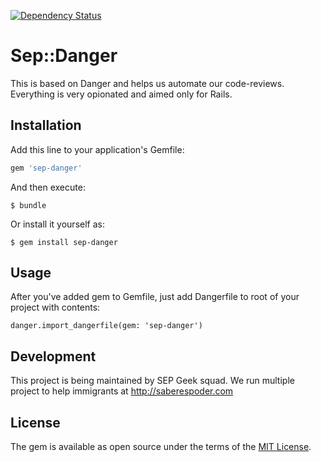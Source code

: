 [![Dependency Status](https://gemnasium.com/badges/github.com/saberespoder/sep-danger.svg)](https://gemnasium.com/github.com/saberespoder/sep-danger)

# Sep::Danger

This is based on Danger and helps us automate our code-reviews. Everything is very opionated and aimed only for Rails.

## Installation

Add this line to your application's Gemfile:

```ruby
gem 'sep-danger'
```

And then execute:

    $ bundle

Or install it yourself as:

    $ gem install sep-danger

## Usage

After you've added gem to Gemfile, just add Dangerfile to root of your project with contents:

```
danger.import_dangerfile(gem: 'sep-danger')
```


## Development

This project is being maintained by SEP Geek squad. We run multiple project to help immigrants at http://saberespoder.com 


## License

The gem is available as open source under the terms of the [MIT License](http://opensource.org/licenses/MIT).

